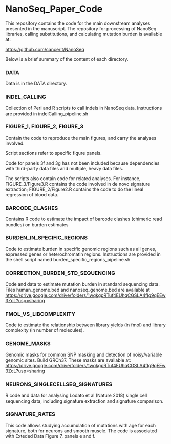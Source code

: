 # NanoSeq_Paper_Code

This repository contains the code for the main downstream analyses presented in the 
manuscript. The repository for  processing of NanoSeq libraries, calling substitutions, and calculating
mutation burden is available at:

https://github.com/cancerit/NanoSeq


Below is a brief summary of the content of each directory.

### DATA
Data is in the DATA directory. 

### INDEL_CALLING
Collection of Perl and R scripts to call indels in NanoSeq data. Instructions are provided in indelCalling_pipeline.sh

### FIGURE_1, FIGURE_2, FIGURE_3 
Contain the code to reproduce the main figures, and carry the analyses involved. 

Script sections refer to specific figure panels. 

Code for panels 3f and 3g has not been included because dependencies with third-party data files and multiple, heavy data files.  

The scripts also contain code for related analyses. For instance, FIGURE_3/Figure3.R contains the code involved in de novo signature extraction; FIGURE_2/Figure2.R contains the code to do the lineal regression of blood data.

### BARCODE_CLASHES
Contains R code to estimate the impact of barcode clashes (chimeric read bundles) on burden estimates

### BURDEN_IN_SPECIFIC_REGIONS
Code to estimate burden in specific genomic regions such as all genes, 
expressed genes or heterochromatin regions. Instructions are provided in the shell
script named burden_specific_regions_pipeline.sh 

### CORRECTION_BURDEN_STD_SEQUENCING
Code and data to estimate mutation burden in standard sequencing data.
Files human_genome.bed and nanoseq_genome.bed are available at https://drive.google.com/drive/folders/1wqkgpRTuf4EUhqCGSLA4fIg9qEEw3ZcL?usp=sharing

### FMOL_VS_LIBCOMPLEXITY
Code to estimate the relationship between library yields (in fmol) and library complexity (in number of molecules).

### GENOME_MASKS
Genomic masks for common SNP masking and detection of noisy/variable genomic sites. Build GRCh37.
These masks are available at: https://drive.google.com/drive/folders/1wqkgpRTuf4EUhqCGSLA4fIg9qEEw3ZcL?usp=sharing

### NEURONS_SINGLECELLSEQ_SIGNATURES
R code and data for analysing Lodato et al (Nature 2018) single cell sequencing data, including signature extraction and signature comparison.

### SIGNATURE_RATES
This code allows studying accumulation of mutations with age for each signature, both for neurons and smooth muscle. 
The code is associated with Exteded Data Figure 7, panels e and f.


